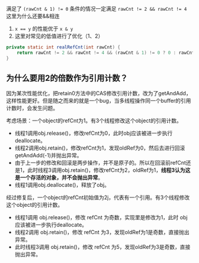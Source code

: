 
满足了 `(rawCnt & 1) != 0` 条件的情况一定满足 `rawCnt != 2 && rawCnt != 4` 这里为什么还要&&相连
1. `x == y` 的性能优于 `x & y`
2. 这里对常见的低值进行了优化（1、2）

```java
private static int realRefCnt(int rawCnt) {
	return rawCnt != 2 && rawCnt != 4 && (rawCnt & 1) != 0 ? 0 : rawCnt >>> 1;
}
```
## 为什么要用2的倍数作为引用计数？

因为某次性能优化，把retain0方法中的CAS修改引用计数，改为了getAndAdd，这样性能更好。但是随之而来的就是一个bug，当多线程操作同一个buffer的引用计数时，会发生问题。

考虑场景：一个object的refCnt为1。有3个线程修改这个object的引用计数。

- 线程1调用obj.release()，修改refCnt为0，此时obj应该被进一步执行deallocate。
- 线程2调用obj.retain()，修改refCnt为1，发现oldRef为0，然后去进行回滚getAndAdd(-1)并抛出异常。
- 由于上一步的修改和回滚是两步操作，并不是原子的。所以在回滚前refCnt还是1，此时线程3调用obj.retain()，修改refCnt为2，oldRef为1，**线程3认为这是一个存活的对象，并不会抛出异常**。
- 线程1调用obj.deallocate()，释放了obj。

经过修复后，一个object的refCnt初始值为2j，代表有一个引用。有3个线程修改这个object的引用计数。

- 线程1调用 obj.release()，修改 refCnt 为奇数，实现里是修改为1，此时 obj 应该被进一步执行deallocate。
- 线程2调用 obj.retain()，修改 refCnt 为3，发现oldRef为1是奇数，直接抛出异常。
- 此时线程3调用 obj.retain()，修改 refCnt 为5，发现oldRef为3是奇数，直接抛出异常。

  
